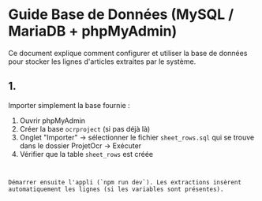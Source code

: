 # Guide Base de Données (MySQL / MariaDB + phpMyAdmin)

Ce document explique comment configurer et utiliser la base de données pour stocker les lignes d'articles extraites par le système.

## 1. 

Importer simplement la base fournie :

1. Ouvrir phpMyAdmin
2. Créer la base `ocrproject` (si pas déjà là)
3. Onglet "Importer" → sélectionner le fichier `sheet_rows.sql` qui se trouve dans le dossier ProjetOcr → Exécuter
4. Vérifier que la table `sheet_rows` est créée


```


Démarrer ensuite l'appli (`npm run dev`). Les extractions insèrent automatiquement les lignes (si les variables sont présentes).

